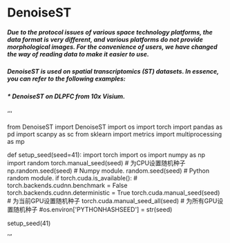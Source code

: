 # DenoiseST
##### Due to the protocol issues of various space technology platforms, the data format is very different, and various platforms do not provide morphological images. For the convenience of users, we have changed the way of reading data to make it easier to use.<br>
##### DenoiseST is used on spatial transcriptomics (ST) datasets. In essence, you can refer to the following examples: <br>

##### * _DenoiseST on DLPFC from 10x Visium._ <br>

‘’‘

from DenoiseST import DenoiseST
import os
import torch
import pandas as pd
import scanpy as sc
from sklearn import metrics
import multiprocessing as mp

def setup_seed(seed=41):
    import torch
    import os
    import numpy as np
    import random
    torch.manual_seed(seed)  # 为CPU设置随机种子
    np.random.seed(seed)  # Numpy module.
    random.seed(seed)  # Python random module.
    if torch.cuda.is_available():
        # torch.backends.cudnn.benchmark = False
        torch.backends.cudnn.deterministic = True
        torch.cuda.manual_seed(seed)  # 为当前GPU设置随机种子
        torch.cuda.manual_seed_all(seed)  # 为所有GPU设置随机种子
        #os.environ['PYTHONHASHSEED'] = str(seed)



setup_seed(41)

’‘’

